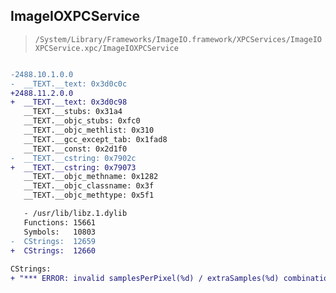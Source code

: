 ## ImageIOXPCService

> `/System/Library/Frameworks/ImageIO.framework/XPCServices/ImageIOXPCService.xpc/ImageIOXPCService`

```diff

-2488.10.1.0.0
-  __TEXT.__text: 0x3d0c0c
+2488.11.2.0.0
+  __TEXT.__text: 0x3d0c98
   __TEXT.__stubs: 0x31a4
   __TEXT.__objc_stubs: 0xfc0
   __TEXT.__objc_methlist: 0x310
   __TEXT.__gcc_except_tab: 0x1fad8
   __TEXT.__const: 0x2d1f0
-  __TEXT.__cstring: 0x7902c
+  __TEXT.__cstring: 0x79073
   __TEXT.__objc_methname: 0x1282
   __TEXT.__objc_classname: 0x3f
   __TEXT.__objc_methtype: 0x5f1

   - /usr/lib/libz.1.dylib
   Functions: 15661
   Symbols:   10803
-  CStrings:  12659
+  CStrings:  12660
 
CStrings:
+ "*** ERROR: invalid samplesPerPixel(%d) / extraSamples(%d) combination\n"

```
